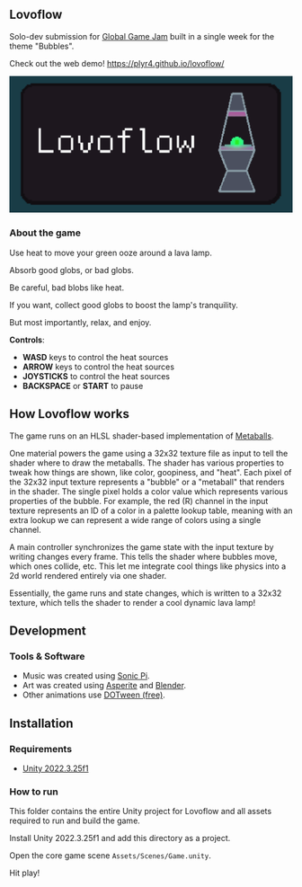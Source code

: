 ## Lovoflow

Solo-dev submission for [Global Game Jam](https://globalgamejam.org) built in a single week for the theme "Bubbles".

Check out the web demo! https://plyr4.github.io/lovoflow/

![lovoflow.png](img/lovoflow.gif)

### About the game

Use heat to move your green ooze around a lava lamp.

Absorb good globs, or bad globs.

Be careful, bad blobs like heat.

If you want, collect good globs to boost the lamp's tranquility.

But most importantly, relax, and enjoy.

**Controls**:

- **WASD** keys to control the heat sources
- **ARROW** keys to control the heat sources
- **JOYSTICKS** to control the heat sources
- **BACKSPACE** or **START** to pause

## How Lovoflow works

The game runs on an HLSL shader-based implementation of [Metaballs](https://en.wikipedia.org/wiki/Metaballs). 

One material powers the game using a 32x32 texture file as input to tell the shader where to draw the metaballs. The shader has various properties to tweak how things are shown, like color, goopiness, and "heat". Each pixel of the 32x32 input texture represents a "bubble" or a "metaball" that renders in the shader. The single pixel holds a color value which represents various properties of the bubble. For example, the red (R) channel in the input texture represents an ID of a color in a palette lookup table, meaning with an extra lookup we can represent a wide range of colors using a single channel. 

A main controller synchronizes the game state with the input texture by writing changes every frame. This tells the shader where bubbles move, which ones collide, etc. This let me integrate cool things like physics into a 2d world rendered entirely via one shader.

Essentially, the game runs and state changes, which is written to a 32x32 texture, which tells the shader to render a cool dynamic lava lamp!

## Development

### Tools & Software

- Music was created using [Sonic Pi](https://sonic-pi.net/).
- Art was created using [Asperite](https://www.aseprite.org/) and [Blender](https://www.blender.org/).
- Other animations use [DOTween (free)](https://dotween.demigiant.com/).

## Installation

### Requirements

- [Unity 2022.3.25f1](https://unity.com/releases/editor/archive)

### How to run

This folder contains the entire Unity project for Lovoflow and all assets required to run and build the game.

Install Unity 2022.3.25f1 and add this directory as a project.

Open the core game scene `Assets/Scenes/Game.unity`.

Hit play!
